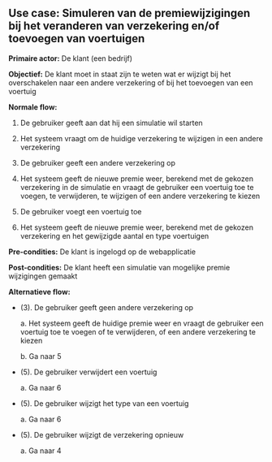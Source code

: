 ## Use case: Simuleren van de premiewijzigingen bij het veranderen van verzekering en/of toevoegen van voertuigen

**Primaire actor:** De klant (een bedrijf)

**Objectief:** De klant moet in staat zijn te weten wat er wijzigt bij het overschakelen naar een andere verzekering of bij het toevoegen van een voertuig

**Normale flow:**


1. De gebruiker geeft aan dat hij een simulatie wil starten

2. Het systeem vraagt om de huidige verzekering te wijzigen in een andere verzekering

3. De gebruiker geeft een andere verzekering op

4. Het systeem geeft de nieuwe premie weer, berekend met de gekozen verzekering in de simulatie en vraagt de gebruiker een voertuig toe te voegen, te verwijderen, te wijzigen of een andere verzekering te kiezen

5. De gebruiker voegt een voertuig toe

6. Het systeem geeft de nieuwe premie weer, berekend met de gekozen verzekering en het gewijzigde aantal en type voertuigen

**Pre-condities:** De klant is ingelogd op de webapplicatie

**Post-condities:** De klant heeft een simulatie van mogelijke premie wijzigingen gemaakt

**Alternatieve flow:**

* (3). De gebruiker geeft geen andere verzekering op
 
  a. Het systeem geeft de huidige premie weer en vraagt de gebruiker een voertuig toe te voegen of te verwijderen, of een andere verzekering te kiezen

  b. Ga naar 5

* (5). De gebruiker verwijdert een voertuig

  a. Ga naar 6

* (5). De gebruiker wijzigt het type van een voertuig

  a. Ga naar 6

* (5). De gebruiker wijzigt de verzekering opnieuw
  
  a. Ga naar 4
